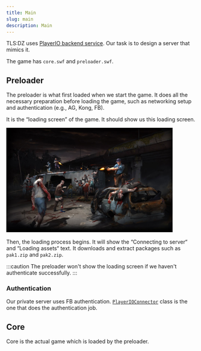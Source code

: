 ```yaml
---
title: Main
slug: main
description: Main
---
```


TLS:DZ uses [PlayerIO backend service](https://playerio.com/). Our task is to design a server that mimics it.

The game has `core.swf` and `preloader.swf`.

## Preloader

The preloader is what first loaded when we start the game. It does all the necessary preparation before loading the game, such as networking setup and authentication (e.g., AG, Kong, FB).

It is the “loading screen” of the game. It should show us this loading screen.

<img src="/src/assets/loaderbg.png" alt="loader screen"/>

Then, the loading process begins. It will show the “Connecting to server“ and “Loading assets“ text. It downloads and extract packages such as `pak1.zip` and `pak2.zip`.

:::caution
The preloader won't show the loading screen if we haven't authenticate successfully.
:::

### Authentication

Our private server uses FB authentication. [`PlayerIOConnector`](/playerio/playerioconnector) class is the one that does the authentication job.

## Core

Core is the actual game which is loaded by the preloader.
